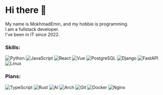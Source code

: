 # Hi there 👋
My name is MokhmadEmin, and my hobbie is programming.  
I am a fullstack developer.  
I've been in IT since 2022.
### Skills:
![Python](https://img.shields.io/badge/-Python-090909?style=for-the-badge&logo=python)
![JavaScript](https://img.shields.io/badge/-JavaScript-090909?style=for-the-badge&logo=JavaScript)
![React](https://img.shields.io/badge/-React-090909?style=for-the-badge&logo=react)
![Vue](https://img.shields.io/badge/-Vue-090909?style=for-the-badge&logo=vue.js)
![PostgreSQL](https://img.shields.io/badge/-PostgreSQL-090909?style=for-the-badge&logo=postgresql&logoColor=66b2ff)
![Django](https://img.shields.io/badge/-Django-090909?style=for-the-badge&logo=django)
![FastAPI](https://img.shields.io/badge/-FastAPI-090909?style=for-the-badge&logo=fastapi)
![Linux](https://img.shields.io/badge/-Linux-090909?style=for-the-badge&logo=linux)
### Plans:
![TypeScript](https://img.shields.io/badge/-TypeScript-090909?style=for-the-badge&logo=TypeScript)
![Rust](https://img.shields.io/badge/-Rust-090909?style=for-the-badge&logo=rust&logoColor=FF4500)
![AI](https://img.shields.io/badge/-AI-090909?style=for-the-badge&logo=tensorflow)
![Arch](https://img.shields.io/badge/-Arch-090909?style=for-the-badge&logo=archlinux)
![Git](https://img.shields.io/badge/-Git-090909?style=for-the-badge&logo=git)
![Docker](https://img.shields.io/badge/-Docker-090909?style=for-the-badge&logo=docker
)
![Nginx](https://img.shields.io/badge/-Nginx-090909?style=for-the-badge&logo=nginx&logoColor=00FF00)
